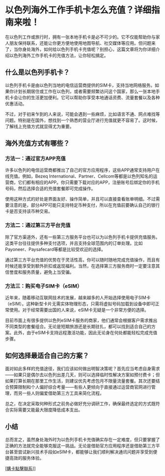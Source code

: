 # 以色列海外工作手机卡怎么充值？详细指南来啦！

在以色列工作或旅行时，拥有一张本地手机卡是必不可少的。它不仅能帮助你与家人朋友保持联系，还能让你更方便地使用地图导航、社交媒体等应用。但问题来了，当你身处海外，如何给以色列手机卡充值呢？别担心，这篇文章将为你详细介绍以色列海外工作手机卡的充值方法，让你轻松搞定。

## 什么是以色列手机卡？

以色列手机卡是由以色列当地的电信运营商提供的SIM卡，支持当地网络服务。如果你计划长期居住或工作在以色列，或者需要频繁访问这个国家，那么一张本地手机卡会让你的生活更加便利。它可以帮助你享受本地通话资费、流量套餐以及各种优惠活动。

不过，对于初来乍到的人来说，可能会遇到一些麻烦，比如语言不通、网点难找等问题。特别是在国外，想找到一个熟悉的营业厅进行充值就更不容易了。这时候，了解线上充值方式就显得尤为重要。

## 海外充值方式有哪些？

### 方法一：通过官方APP充值

许多以色列的电信运营商都推出了自己的官方应用程序，这些APP通常支持用户在线充值。例如，Bezeq International、Partner、Cellcom等都是以色列知名的运营商，它们都有相应的APP。你只需要下载对应的APP，注册账号后绑定你的手机号码，然后选择合适的充值套餐即可完成操作。

使用这种方式的好处是界面友好、操作简单，并且可以直接查看账单明细。不过需要注意的是，部分APP可能只支持特定币种支付，所以在充值前要确认自己的银行卡是否支持该币种交易。

### 方法二：通过第三方平台充值

除了官方渠道外，还有一些第三方服务平台也可以为以色列手机卡提供充值服务。这类平台往往提供多种支付选项，并且支持全球范围内的订单处理。比如Payoneer、Paysafecard等都是比较受欢迎的选择。

通过第三方平台充值的优势在于灵活性高，你可以随时随地完成充值操作，而且有时候还能享受到额外折扣或返现福利。当然，在选择第三方服务商时一定要注意其信誉度和服务质量，避免上当受骗。

### 方法三：购买电子SIM卡（eSIM）

近年来，随着移动互联网技术的发展，越来越多的人开始选择使用电子SIM卡（eSIM）。这种新型卡片无需实体物理形态，只需将虚拟号码加载到设备中即可正常使用。对于经常需要出国的人来说，eSIM卡无疑是一个非常方便的选择。

目前市面上有很多提供以色列eSIM卡服务的商家，他们通常会根据客户需求推出不同类型的套餐组合。无论是短期旅游还是长期驻扎，都可以找到适合自己的方案。此外，由于eSIM卡支持远程激活功能，因此无论身在何处都能轻松完成充值步骤。

## 如何选择最适合自己的方案？

面对如此多样的充值途径，我们应该如何做出明智决策呢？首先应当考虑自身需求——如果只是偶尔去以色列出差几天，则可以选择临时性解决方案如预付费卡；但如果打算长期在那里工作生活，则建议优先考虑包月不限量流量套餐。其次还要结合预算限制和个人偏好综合考量——有些人更倾向于直接通过运营商官网进行管理，而另一些人则偏爱借助第三方工具来简化流程。

总之，在决定采取何种形式之前务必做好充分调研工作，确保最终选定的方式既符合实际需要又能最大限度降低成本支出。

## 小结

总而言之，虽然身处海外时为以色列手机卡充值确实存在一定难度，但只要掌握了正确的方法就完全能够克服这一挑战。无论是借助官方应用程序还是借助第三方平台甚至尝试新兴技术手段如eSIM卡，都能够让我们顺利解决通讯问题并享受到便捷高效的服务体验。

[[購卡點擊聯系](https://t.me/s/esim1088)]]